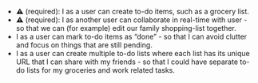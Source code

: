 - ⚠️ (required): I as a user can create to-do items, such as a grocery list.
- ⚠️ (required): I as another user can collaborate in real-time with user - so that we
  can (for example) edit our family shopping-list together.
- I as a user can mark to-do items as “done” - so that I can avoid clutter and focus on
  things that are still pending.
- I as a user can create multiple to-do lists where each list has its unique URL that I
  can share with my friends - so that I could have separate to-do lists for my groceries
  and work related tasks.
